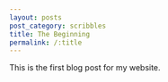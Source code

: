 ```yaml
---
layout: posts
post_category: scribbles
title: The Beginning
permalink: /:title
---
```


This is the first blog post for my website.
